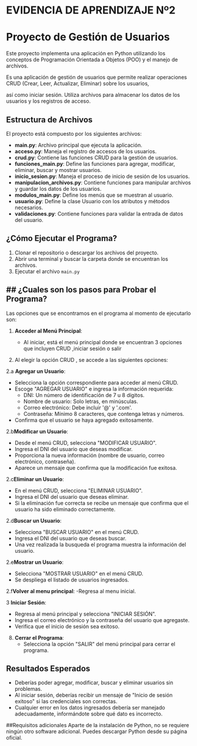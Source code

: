 # EVIDENCIA DE APRENDIZAJE Nº2

# Proyecto de Gestión de Usuarios

Este proyecto implementa una aplicación en Python utilizando los conceptos de Programación Orientada a Objetos (POO) y el manejo de archivos.

Es una aplicación de gestión de usuarios que permite realizar operaciones CRUD (Crear, Leer, Actualizar, Eliminar) sobre los usuarios,

así como iniciar sesión. Utiliza archivos para almacenar los datos de los usuarios y los registros de acceso.

## Estructura de Archivos

El proyecto está compuesto por los siguientes archivos:

- **main.py**: Archivo principal que ejecuta la aplicación.
- **acceso.py**: Maneja el registro de accesos de los usuarios.
- **crud.py**: Contiene las funciones CRUD para la gestión de usuarios.
- **funciones_main.py**: Define las funciones para agregar, modificar, eliminar, buscar y mostrar usuarios.
- **inicio_sesion.py**: Maneja el proceso de inicio de sesión de los usuarios.
- **manipulacion_archivos.py**: Contiene funciones para manipular archivos y guardar los datos de los usuarios.
- **modulos_main.py**: Define los menús que se muestran al usuario.
- **usuario.py**: Define la clase Usuario con los atributos y métodos necesarios.
- **validaciones.py**: Contiene funciones para validar la entrada de datos del usuario.
  
## ¿Cómo Ejecutar el Programa?

1. Clonar el repositorio o descargar los archivos del proyecto.
2. Abrir una terminal y buscar la carpeta donde se encuentran los archivos.
3. Ejecutar el archivo `main.py`

## ## ¿Cuales son los pasos para Probar el Programa?

Las opciones que se encontramos en el programa al momento de ejecutarlo son:

1. **Acceder al Menú Principal**:
   - Al iniciar, está el menú principal donde se encuentran 3 opciones que incluyen CRUD ,iniciar sesión o salir

2. Al elegir la opción CRUD , se accede a las siguientes opciones:

2.a **Agregar un Usuario**:
   - Selecciona la opción correspondiente para acceder al menú CRUD.
   - Escoge "AGREGAR USUARIO" e ingresa la información requerida:
     - DNI: Un número de identificación de 7 u 8 dígitos.
     - Nombre de usuario: Solo letras, en minúsculas.
     - Correo electrónico: Debe incluir '@' y '.com'.
     - Contraseña: Mínimo 8 caracteres, que contenga letras y números.
   - Confirma que el usuario se haya agregado exitosamente.

2.b**Modificar un Usuario**:
   - Desde el menú CRUD, selecciona "MODIFICAR USUARIO".
   - Ingresa el DNI del usuario que deseas modificar.
   - Proporciona la nueva información (nombre de usuario, correo electrónico, contraseña).
   - Aparece un mensaje que confirma que la modificación fue exitosa.
     
2.c**Eliminar un Usuario**:
   - En el menú CRUD, selecciona "ELIMINAR USUARIO".
   - Ingresa el DNI del usuario que deseas eliminar.
   - Si la eliminación fue correcta se recibe un mensaje que confirma que el usuario ha sido eliminado correctamente.

2.d**Buscar un Usuario**:
   - Selecciona "BUSCAR USUARIO" en el menú CRUD.
   - Ingresa el DNI del usuario que deseas buscar.
   - Una vez realizada la busqueda el programa muestra la información del usuario.
     
2.e**Mostrar un Usuario**:
   - Selecciona "MOSTRAR USUARIO" en el menú CRUD.
   - Se despliega el listado de usuarios ingresados.

2.f**Volver al menu principal**:
   -Regresa al menu inicial.

     
3 **Iniciar Sesión**:
   - Regresa al menú principal y selecciona "INICIAR SESIÓN".
   - Ingresa el correo electrónico y la contraseña del usuario que agregaste.
   - Verifica que el inicio de sesión sea exitoso.

8. **Cerrar el Programa**:
   - Selecciona la opción "SALIR" del menú principal para cerrar el programa.

## Resultados Esperados
- Deberías poder agregar, modificar, buscar y eliminar usuarios sin problemas.
- Al iniciar sesión, deberías recibir un mensaje de "Inicio de sesión exitoso" si las credenciales son correctas.
- Cualquier error en los datos ingresados debería ser manejado adecuadamente, informándote sobre qué dato es incorrecto.

##Requisitos adicionales
Aparte de la instalación de Python, no se requiere ningún otro software adicional. Puedes descargar Python desde su página oficial.

